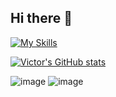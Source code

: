 ## Hi there 👋

[![My Skills](https://skillicons.dev/icons?i=c,cpp,python,rust,bash)](https://skillicons.dev)

[![Victor's GitHub stats](https://github-readme-stats.vercel.app/api?username=victorHSS)](https://github.com/victorHSS/github-readme-stats)


![image]([BadgeURLHere](https://img.shields.io/badge/Google%20Sheets-34A853?style=for-the-badge&logo=google-sheets&logoColor=white))
![image]({[BadgeURLHere](https://img.shields.io/badge/Google%20Sheets-34A853?style=for-the-badge&logo=google-sheets&logoColor=white)})


<!--
**victorHSS/victorHSS** is a ✨ _special_ ✨ repository because its `README.md` (this file) appears on your GitHub profile.

Here are some ideas to get you started:

- 🔭 I’m currently working on ...
- 🌱 I’m currently learning ...
- 👯 I’m looking to collaborate on ...
- 🤔 I’m looking for help with ...
- 💬 Ask me about ...
- 📫 How to reach me: ...
- 😄 Pronouns: ...
- ⚡ Fun fact: ...
-->
